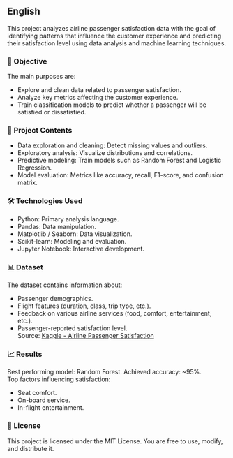 ## English

This project analyzes airline passenger satisfaction data with the goal of identifying patterns that influence the customer experience and predicting their satisfaction level using data analysis and machine learning techniques.

### 📌 Objective

The main purposes are:

- Explore and clean data related to passenger satisfaction.
- Analyze key metrics affecting the customer experience.
- Train classification models to predict whether a passenger will be satisfied or dissatisfied.

### 📂 Project Contents

- Data exploration and cleaning: Detect missing values and outliers.
- Exploratory analysis: Visualize distributions and correlations.
- Predictive modeling: Train models such as Random Forest and Logistic Regression.
- Model evaluation: Metrics like accuracy, recall, F1-score, and confusion matrix.

### 🛠️ Technologies Used

- Python: Primary analysis language.
- Pandas: Data manipulation.
- Matplotlib / Seaborn: Data visualization.
- Scikit-learn: Modeling and evaluation.
- Jupyter Notebook: Interactive development.

### 📊 Dataset

The dataset contains information about:

- Passenger demographics.
- Flight features (duration, class, trip type, etc.).
- Feedback on various airline services (food, comfort, entertainment, etc.).
- Passenger-reported satisfaction level.  
  Source: [Kaggle - Airline Passenger Satisfaction](https://www.kaggle.com/datasets/teejmahal20/airline-passenger-satisfaction)

### 📈 Results

Best performing model: Random Forest. Achieved accuracy: ~95%.  
Top factors influencing satisfaction:

- Seat comfort.
- On-board service.
- In-flight entertainment.

### 📜 License

This project is licensed under the MIT License. You are free to use, modify, and distribute it.
